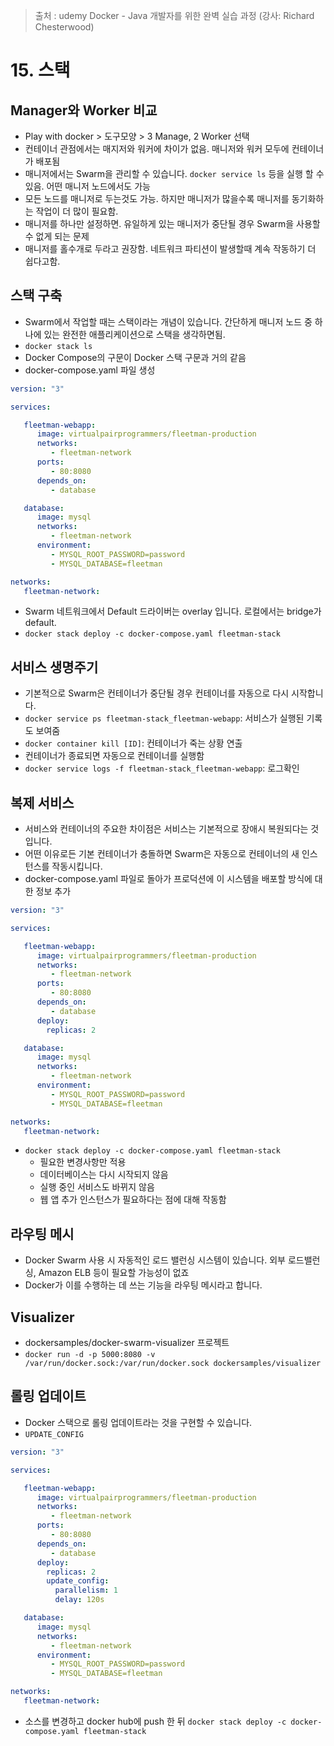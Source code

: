 > 출처 : udemy Docker - Java 개발자를 위한 완벽 실습 과정 (강사: Richard Chesterwood)

# 15. 스택 
## Manager와 Worker 비교
- Play with docker > 도구모양 > 3 Manage, 2 Worker 선택
- 컨테이너 관점에서는 매지저와 워커에 차이가 없음. 매니저와 워커 모두에 컨테이너가 배포됨
- 매니저에서는 Swarm을 관리할 수 있습니다. `docker service ls` 등을 실행 할 수 있음. 어떤 매니저 노드에서도 가능
- 모든 노드를 매니저로 두는것도 가능. 하지만 매니저가 많을수록 매니저를 동기화하는 작업이 더 많이 필요함.
- 매니저를 하나만 설정하면. 유일하게 있는 매니저가 중단될 경우 Swarm을 사용할 수 없게 되는 문제
- 매니저를 홀수개로 두라고 권장함. 네트워크 파티션이 발생할때 계속 작동하기 더 쉽다고함.

## 스택 구축
- Swarm에서 작업할 때는 스택이라는 개념이 있습니다. 간단하게 매니저 노드 중 하나에 있는 완전한 애플리케이션으로 스택을 생각하면됨.
- `docker stack ls`
- Docker Compose의 구문이 Docker 스택 구문과 거의 같음
- docker-compose.yaml 파일 생성
```yaml
version: "3"

services:

   fleetman-webapp:
      image: virtualpairprogrammers/fleetman-production
      networks:
         - fleetman-network
      ports:
         - 80:8080
      depends_on: 
         - database

   database:
      image: mysql
      networks:
         - fleetman-network
      environment:
         - MYSQL_ROOT_PASSWORD=password
         - MYSQL_DATABASE=fleetman

networks:
   fleetman-network:

```
- Swarm 네트워크에서 Default 드라이버는 overlay 입니다. 로컬에서는 bridge가 default.
- `docker stack deploy -c docker-compose.yaml fleetman-stack`

## 서비스 생명주기
- 기본적으로 Swarm은 컨테이너가 중단될 경우 컨테이너를 자동으로 다시 시작합니다.
- `docker service ps fleetman-stack_fleetman-webapp`: 서비스가 실행된 기록도 보여줌
- `docker container kill [ID]`: 컨테이너가 죽는 상황 연출
- 컨테이너가 종료되면 자동으로 컨테이너를 실행함
- `docker service logs -f fleetman-stack_fleetman-webapp`: 로그확인

## 복제 서비스
- 서비스와 컨테이너의 주요한 차이점은 서비스는 기본적으로 장애시 복원되다는 것입니다.
- 어떤 이유로든 기본 컨테이너가 충돌하면 Swarm은 자동으로 컨테이너의 새 인스턴스를 작동시킵니다.
- docker-compose.yaml 파일로 돌아가 프로덕션에 이 시스템을 배포할 방식에 대한 정보 추가
```yaml
version: "3"

services:

   fleetman-webapp:
      image: virtualpairprogrammers/fleetman-production
      networks:
         - fleetman-network
      ports:
         - 80:8080
      depends_on: 
         - database
      deploy:
        replicas: 2

   database:
      image: mysql
      networks:
         - fleetman-network
      environment:
         - MYSQL_ROOT_PASSWORD=password
         - MYSQL_DATABASE=fleetman

networks:
   fleetman-network:

```
- `docker stack deploy -c docker-compose.yaml fleetman-stack` 
  * 필요한 변경사항만 적용
  * 데이터베이스는 다시 시작되지 않음
  * 실행 중인 서비스도 바뀌지 않음
  * 웹 앱 추가 인스턴스가 필요하다는 점에 대해 작동함

## 라우팅 메시
- Docker Swarm 사용 시 자동적인 로드 밸런싱 시스템이 있습니다. 외부 로드밸런싱, Amazon ELB 등이 필요할 가능성이 없죠
- Docker가 이를 수행하는 데 쓰는 기능을 라우팅 메시라고 합니다.

## Visualizer
- dockersamples/docker-swarm-visualizer 프로젝트
- `docker run -d -p 5000:8080 -v /var/run/docker.sock:/var/run/docker.sock dockersamples/visualizer` 

## 롤링 업데이트
- Docker 스택으로 롤링 업데이트라는 것을 구현할 수 있습니다.
- `UPDATE_CONFIG`
```yaml
version: "3"

services:

   fleetman-webapp:
      image: virtualpairprogrammers/fleetman-production
      networks:
         - fleetman-network
      ports:
         - 80:8080
      depends_on: 
         - database
      deploy:
        replicas: 2
        update_config:
          parallelism: 1
          delay: 120s

   database:
      image: mysql
      networks:
         - fleetman-network
      environment:
         - MYSQL_ROOT_PASSWORD=password
         - MYSQL_DATABASE=fleetman

networks:
   fleetman-network:

```
- 소스를 변경하고 docker hub에 push 한 뒤 `docker stack deploy -c docker-compose.yaml fleetman-stack`
